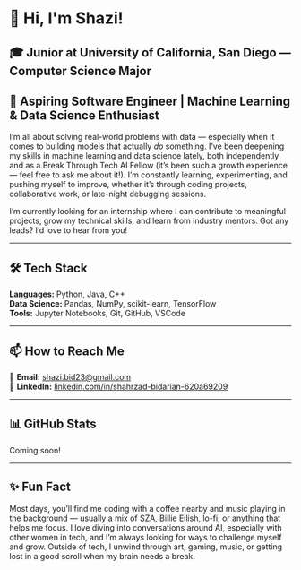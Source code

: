 # 👋 Hi, I'm Shazi!

## 🎓 Junior at University of California, San Diego — Computer Science Major  
## 🔭 Aspiring Software Engineer | Machine Learning & Data Science Enthusiast

I’m all about solving real-world problems with data — especially when it comes to building models that actually *do* something. I’ve been deepening my skills in machine learning and data science lately, both independently and as a Break Through Tech AI Fellow (it’s been such a growth experience — feel free to ask me about it!). I’m constantly learning, experimenting, and pushing myself to improve, whether it’s through coding projects, collaborative work, or late-night debugging sessions.

I’m currently looking for an internship where I can contribute to meaningful projects, grow my technical skills, and learn from industry mentors. Got any leads? I’d love to hear from you!

---

## 🛠 Tech Stack

**Languages:** Python, Java, C++  
**Data Science:** Pandas, NumPy, scikit-learn, TensorFlow  
**Tools:** Jupyter Notebooks, Git, GitHub, VSCode

---

## 📫 How to Reach Me

📧 **Email:** shazi.bid23@gmail.com  
🔗 **LinkedIn:** [linkedin.com/in/shahrzad-bidarian-620a69209](https://www.linkedin.com/in/shahrzad-bidarian-620a69209/)

---

## 📊 GitHub Stats

Coming soon!

---

## ✨ Fun Fact

Most days, you’ll find me coding with a coffee nearby and music playing in the background — usually a mix of SZA, Billie Eilish, lo-fi, or anything that helps me focus. I love diving into conversations around AI, especially with other women in tech, and I’m always looking for ways to challenge myself and grow. Outside of tech, I unwind through art, gaming, music, or getting lost in a good scroll when my brain needs a break.

